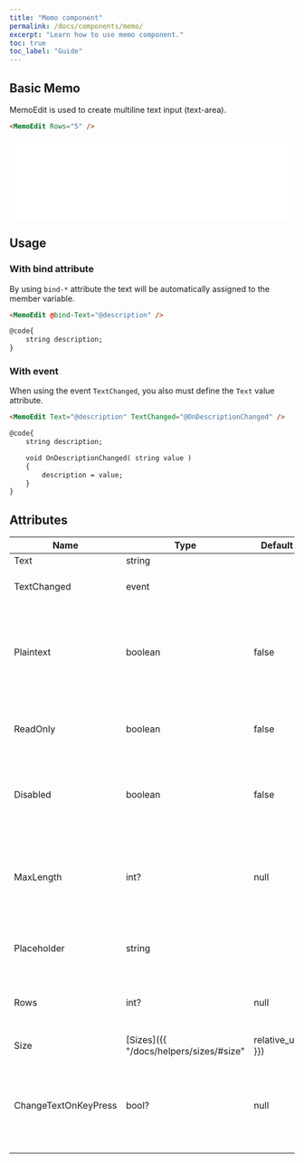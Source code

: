 ```yaml
---
title: "Memo component"
permalink: /docs/components/memo/
excerpt: "Learn how to use memo component."
toc: true
toc_label: "Guide"
---
```


## Basic Memo

MemoEdit is used to create multiline text input (text-area).

```html
<MemoEdit Rows="5" />
```

<iframe src="/examples/forms/memo/" frameborder="0" scrolling="no" style="width:100%;height:143px;"></iframe>

## Usage

### With bind attribute

By using `bind-*` attribute the text will be automatically assigned to the member variable.

```html
<MemoEdit @bind-Text="@description" />

@code{
    string description;
}
```

### With event

When using the event `TextChanged`, you also must define the `Text` value attribute.

```html
<MemoEdit Text="@description" TextChanged="@OnDescriptionChanged" />

@code{
    string description;

    void OnDescriptionChanged( string value )
    {
        description = value;
    }
}
```

## Attributes

| Name                  | Type                                                         | Default | Description                                                                                          |
|-----------------------|--------------------------------------------------------------|---------|------------------------------------------------------------------------------------------------------|
| Text                  | string                                                       |         | Input value.                                                                                         |
| TextChanged           | event                                                        |         | Occurs after text has changed.                                                                       |
| Plaintext             | boolean                                                      | false   | Remove the default form field styling and preserve the correct margin and padding.                   |
| ReadOnly              | boolean                                                      | false   | Prevents modification of the input’s value.                                                          |
| Disabled              | boolean                                                      | false   | Prevents user interactions and make it appear lighter.                                               |
| MaxLength             | int?                                                         | null    | Specifies the maximum number of characters allowed in the input element.                             |
| Placeholder           | string                                                       |         | Sets the placeholder for the empty text.                                                             |
| Rows                  | int?                                                         | null    | Specifies the number lines in the input element.                                                     |
| Size                  | [Sizes]({{ "/docs/helpers/sizes/#size" | relative_url }})    | `None`  | Component size variations.                                                                           |
| ChangeTextOnKeyPress  | bool?                                                        |  null   | If true the text in will be changed after each key press (overrides global settings).                |